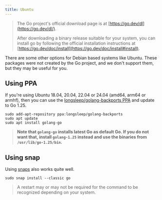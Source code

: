 ```yaml
---
title: Ubuntu
---
```


> The Go project's official download page is at [https://go.dev/dl](https://go.dev/dl/).
>
> After downloading a binary release suitable for your system, you can install go by following the official installation instructions at [https://go.dev/doc/install](https://go.dev/doc/install#install).

There are some other options for Debian based systems like Ubuntu. These packages were not created by the Go project, and we don't support them, but they may be useful for you.

## Using PPA

If you're using Ubuntu 18.04, 20.04, 22.04 or 24.04 (amd64, arm64 or armhf), then you can use the [longsleep/golang-backports PPA](https://launchpad.net/~longsleep/+archive/ubuntu/golang-backports) and update to Go 1.25.

```
sudo add-apt-repository ppa:longsleep/golang-backports
sudo apt update
sudo apt install golang-go
```

> **Note that `golang-go` installs latest Go as default Go. If you do not want that, install `golang-1.25` instead and use the binaries from `/usr/lib/go-1.25/bin`.**

## Using snap

Using [snaps](https://snapcraft.io/go) also works quite well.

```
sudo snap install --classic go
```

> A restart may or may not be required for the command to be recognized depending on your system.

